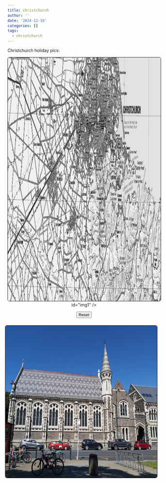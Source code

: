 ```yaml
---
title: christchurch
author: ''
date: '2024-12-19'
categories: []
tags:
  - christchurch
---
```


<link rel="stylesheet" href="styles.css" />


<body>

<p>

Christchurch holiday pics:


<div class="container"
style="text-align: center;"><img style="border-radius: 6px;border: 1.0px solid black;" src="images/ChristchurchTOPO5.png" width="1300" height="800" 
onclick="enlargeImg()"

id="img1" />

<button onclick="resetImg()">Reset</button>
</div>

</p>

<center>
<img style="float: right; margin: 10px 10px 15px 15px;border-radius: 6px;border: 1.0px solid black;" src="images/chch.jpg" width="500" height="500"/>

</center>

 <!-- script to set display property -->
    <script>
        img = document.getElementById("img1");
      
        function enlargeImg() {
            img.style.transform = "scale(1.5)";
            img.style.transition = "transform 0.25s ease";
        }
      
        // Function to reset image size
        function resetImg() {
            img.style.transform = "scale(1)";
            img.style.transition = "transform 0.25s ease";
        }
    </script>

</body>
</head>
</html>


